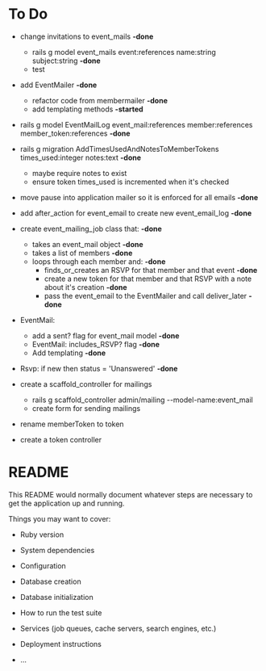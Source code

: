 # To Do
- change invitations to event_mails <b>-done</b>
  - rails g model event_mails event:references name:string subject:string <b>-done</b>
  - test
- add EventMailer  <b>-done</b>
  - refactor code from membermailer <b>-done</b>
  - add templating methods <b>-started</b>
- rails g model EventMailLog event_mail:references member:references member_token:references <b>-done</b>
- rails g migration AddTimesUsedAndNotesToMemberTokens times_used:integer notes:text  <b>-done</b>
  - maybe require notes to exist
  - ensure token times_used is incremented when it's checked
- move pause into application mailer so it is enforced for all emails <b>-done</b>
- add after_action for event_email to create new event_email_log  <b>-done</b>
- create event_mailing_job class that: <b>-done</b>
  - takes an event_mail object <b>-done</b>
  - takes a list of members  <b>-done</b>
  - loops through each member and: <b>-done</b>
    - finds_or_creates an RSVP for that member and that event <b>-done</b>
    - create a new token for that member and that RSVP with a note about it's creation <b>-done</b>
    - pass the event_email to the EventMailer and call deliver_later <b>-done</b>
- EventMail:
  - add a sent? flag for event_mail model <b>-done</b>
  - EventMail: includes_RSVP? flag <b>-done</b>
  - Add templating <b>-done</b>
- Rsvp: if new then status = 'Unanswered' <b>-done</b>
- create a scaffold_controller for mailings
  - rails g scaffold_controller admin/mailing --model-name:event_mail
  - create form for sending mailings


- rename memberToken to token
- create a token controller



# README

This README would normally document whatever steps are necessary to get the
application up and running.

Things you may want to cover:

* Ruby version

* System dependencies

* Configuration

* Database creation

* Database initialization

* How to run the test suite

* Services (job queues, cache servers, search engines, etc.)

* Deployment instructions

* ...
